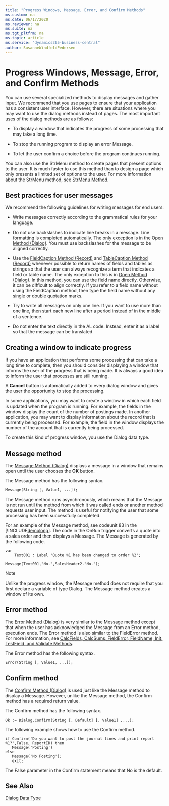 ```yaml
---
title: "Progress Windows, Message, Error, and Confirm Methods"
ms.custom: na
ms.date: 06/17/2020
ms.reviewer: na
ms.suite: na
ms.tgt_pltfrm: na
ms.topic: article
ms.service: "dynamics365-business-central"
author: SusanneWindfeldPedersen
---
```


# Progress Windows, Message, Error, and Confirm Methods

You can use several specialized methods to display messages and gather input. We recommend that you use pages to ensure that your application has a consistent user interface. However, there are situations where you may want to use the dialog methods instead of pages. The most important uses of the dialog methods are as follows:  

- To display a window that indicates the progress of some processing that may take a long time.  

- To stop the running program to display an error Message.  

- To let the user confirm a choice before the program continues running.  

You can also use the StrMenu method to create pages that present options to the user. It is much faster to use this method than to design a page which only presents a limited set of options to the user. For more information about the StrMenu method, see [StrMenu Method](methods-auto/dialog/dialog-StrMenu-Method.md).  

## Best practices for user messages  

We recommend the following guidelines for writing messages for end users:  

- Write messages correctly according to the grammatical rules for your language.  

- Do not use backslashes to indicate line breaks in a message. Line formatting is completed automatically. The only exception is in the [Open Method \(Dialog\)](methods-auto/dialog/dialog-Open-Method.md). You must use backslashes for the message to be aligned correctly.  

- Use the [FieldCaption Method \(Record\)](methods-auto/record/record-FieldCaption-Method.md) and [TableCaption Method \(Record\)](methods-auto/record/record-TableCaption-Method.md) whenever possible to return names of fields and tables as strings so that the user can always recognize a term that indicates a field or table name. The only exception to this is in [Open Method \(Dialog\)](methods-auto/dialog/dialog-Open-Method.md). In this method, you can use the field name directly. Otherwise, it can be difficult to align correctly. If you refer to a field name without using the FieldCaption method, then type the field name without any single or double quotation marks.  

- Try to write all messages on only one line. If you want to use more than one line, then start each new line after a period instead of in the middle of a sentence.  

- Do not enter the text directly in the AL code. Instead, enter it as a label so that the message can be translated.  

## Creating a window to indicate progress  

If you have an application that performs some processing that can take a long time to complete, then you should consider displaying a window that informs the user of the progress that is being made. It is always a good idea to inform the user that processes are still running.  

A **Cancel** button is automatically added to every dialog window and gives the user the opportunity to stop the processing.  

In some applications, you may want to create a window in which each field is updated when the program is running. For example, the fields in the window display the count of the number of postings made. In another application, you may want to display information about the record that is currently being processed. For example, the field in the window displays the number of the account that is currently being processed.  

To create this kind of progress window, you use the Dialog data type.  

## Message method

The [Message Method \(Dialog\)](methods-auto/dialog/dialog-Message-Method.md) displays a message in a window that remains open until the user chooses the **OK** button.  

The Message method has the following syntax.  

```  
Message(String [, Value1, ...]);  
```  

The Message method runs asynchronously, which means that the Message is not run until the method from which it was called ends or another method requests user input. The method is useful for notifying the user that some processing has been successfully completed.  

For an example of the Message method, see codeunit 83 in the [!INCLUDE[demolong](includes/demolong_md.md)]. The code in the OnRun trigger converts a quote into a sales order and then displays a Message. The Message is generated by the following code.  

```
var
    Text001 : Label 'Quote %1 has been changed to order %2';

Message(Text001,"No.",SalesHeader2."No.");  
```  

> [!NOTE]  
> Unlike the progress window, the Message method does not require that you first declare a variable of type Dialog. The Message method creates a window of its own.  

## Error method  

The [Error Method \(Dialog\)](methods-auto/dialog/dialog-Error-Method.md) is very similar to the Message method except that when the user has acknowledged the Message from an Error method, execution ends. The Error method is also similar to the FieldError method. For more information, see [CalcFields, CalcSums, FieldError, FieldName, Init, TestField, and Validate Methods](devenv-CALCFIELDS-CALCSUMS-FIELDError-FIELDNAME-INIT-TESTFIELD-and-VALIDATE-Methods.md).  

The Error method has the following syntax.  

```  
Error(String [, Value1, ...]);  
```  

## Confirm method  

The [Confirm Method \(Dialog\)](methods-auto/dialog/dialog-Confirm-Method.md) is used just like the Message method to display a Message. However, unlike the Message method, the Confirm method has a required return value.  

The Confirm method has the following syntax.  

```  
Ok := Dialog.Confirm(String [, Default] [, Value1] ,...);  
```  

The following example shows how to use the Confirm method.  

```  
if Confirm('Do you want to post the journal lines and print report %1?',False, ReportID) then  
   Message('Posting')  
else  
   Message('No Posting');  
   exit;  
```  

The False parameter in the Confirm statement means that No is the default.

## See Also  

[Dialog Data Type](methods-auto/dialog/dialog-data-type.md)  
